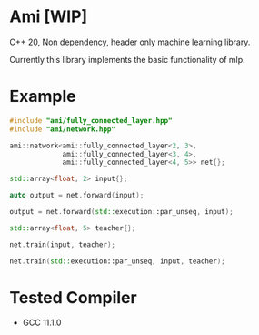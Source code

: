 # Ami [WIP]
C++ 20, Non dependency, header only machine learning library.

Currently this library implements the basic functionality of mlp.
# Example

```cpp
#include "ami/fully_connected_layer.hpp"
#include "ami/network.hpp"

ami::network<ami::fully_connected_layer<2, 3>,
             ami::fully_connected_layer<3, 4>,
             ami::fully_connected_layer<4, 5>> net{};

std::array<float, 2> input{};

auto output = net.forward(input);

output = net.forward(std::execution::par_unseq, input);

std::array<float, 5> teacher{};

net.train(input, teacher);

net.train(std::execution::par_unseq, input, teacher);
```

# Tested Compiler

- GCC   11.1.0
